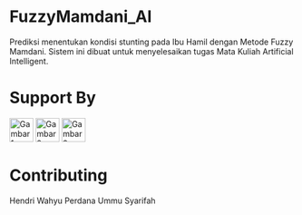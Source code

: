 # FuzzyMamdani_AI
Prediksi menentukan kondisi stunting pada Ibu Hamil dengan Metode Fuzzy Mamdani. Sistem ini dibuat untuk menyelesaikan tugas Mata Kuliah Artificial Intelligent.

# Support By
<p float="left">
    <img src="https://miro.medium.com/max/640/1*bf37-lAuwi6_Wx5-e5EJ1Q.jpeg" alt="Gambar 1" width="42" height="42" />
    <img src="https://cdn.dribbble.com/users/24078/screenshots/15522433/media/e92e58ec9d338a234945ae3d3ffd5be3.jpg?compress=1&resize=300x225" alt="Gambar 2" width="42" height="42" />
    <img src="https://pluspng.com/img-png/python-logo-png-open-2000.png" alt="Gambar 3" width="42" height="42" />
</p>


# Contributing
Hendri Wahyu Perdana
Ummu Syarifah
